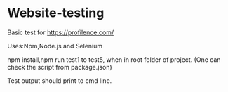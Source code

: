 # Website-testing

Basic test for https://profilence.com/

Uses:Npm,Node.js and Selenium

npm install,npm run test1 to test5, when in root folder of project. (One can check the script from package.json)

Test output should print to cmd line.

